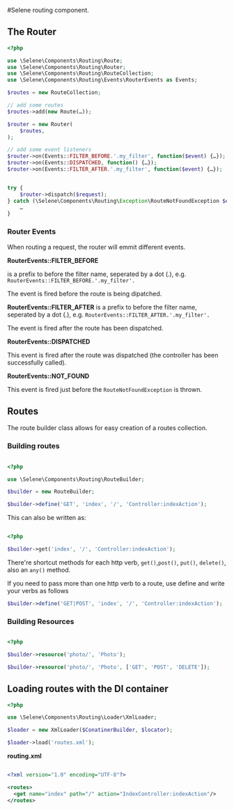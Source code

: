 #Selene routing component.

## The Router


```php
<?php

use \Selene\Components\Routing\Route;
use \Selene\Components\Routing\Router;
use \Selene\Components\Routing\RouteCollection;
use \Selene\Components\Routing\Events\RouterEvents as Events;

$routes = new RouteCollection;

// add some routes
$routes->add(new Route(…));

$router = new Router(
    $routes,
);

// add some event listeners
$router->on(Events::FILTER_BEFORE.'.my_filter', function($event) {…});
$router->on(Events::DISPATCHED, function() {…});
$router->on(Events::FILTER_AFTER.'.my_filter', function($event) {…});


try {
    $router->dispatch($request);
} catch (\Selene\Components\Routing\Exception\RouteNotFoundException $e) {
    …    
}
```

### Router Events

When routing a request, the router will emmit different events.

__RouterEvents::FILTER_BEFORE__

is a prefix to before the filter name, seperated by a dot (.), e.g.
`RouterEvents::FILTER_BEFORE.'.my_filter'.`

The event is fired before the route is being dipatched.

__RouterEvents::FILTER_AFTER__
is a prefix to before the filter name, seperated by a dot (.), e.g.
`RouterEvents::FILTER_AFTER.'.my_filter'.`

The event is fired after the route has been dispatched.

__RouterEvents::DISPATCHED__

This event is fired after the route was dispatched (the controller has been
successfully called).

__RouterEvents::NOT_FOUND__

This event is fired just before the `RouteNotFoundException` is thrown.

## Routes

The route builder class allows for easy creation of a routes collection.

### Building routes

```php

<?php

use \Selene\Components\Routing\RouteBuilder;

$builder = new RouteBuilder;

$builder->define('GET', 'index', '/', 'Controller:indexAction');

```
This can also be written as: 

```php

<?php

$builder->get('index', '/', 'Controller:indexAction');

```

There're shortcut methods for each http verb, `get()`,`post()`, `put()`, `delete()`, also an `any()` method.

If you need to pass more than one http verb to a route, use define and write
your verbs as follows

```php
$builder->define('GET|POST', 'index', '/', 'Controller:indexAction');

```

### Building Resources
```php

<?php

$builder->resource('photo/', 'Photo');

$builder->resource('photo/', 'Photo', ['GET', 'POST', 'DELETE']);

```


## Loading routes with the DI container


```php
<?php

use \Selene\Components\Routing\Loader\XmlLoader;

$loader = new XmlLoader($ConatinerBuilder, $locator);

$loader->load('routes.xml');

```
__routing.xml__

```xml

<?xml version="1.0" encoding="UTF-8"?>

<routes>
  <get name="index" path="/" action="IndexController:indexAction"/>
</routes>

```
